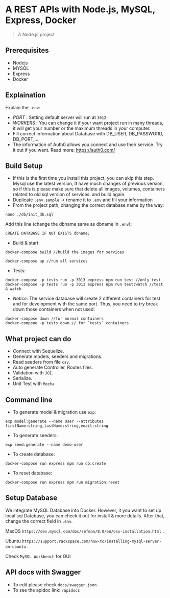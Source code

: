 # A REST APIs with Node.js, MySQL, Express, Docker

> A Node.js project

## Prerequisites
- Nodejs
- MYSQL
- Express
- Docker

## Explaination
Explain the `.env`:
- *PORT* : Setting default server will run at `3012`. 
- *WORKERS* : You can change it if your want project run in many threads, it will get your number or the maximum threads in your computer.
- Fill correct information about Database with DB_USER, DB_PASSWORD, DB_PORT,...
- The information of Auth0 allows you connect and use their service. Try it out if you want. Read more: https://auth0.com/

## Build Setup
- If this is the first time you install this project, you can skip this step. Mysql use the latest version, It have much changes of previous version, so if this is please make sure that delete all images, volumes, containers related to old sql version of services. and build again.
- Duplicate `.env.sample` -> rename it to `.env` and fill your information
- From the project path, changing the correct database name by the way:

```
nano ./db/init_db.sql
```
Add this line (change the dbname same as dbname in `.env`):
```
CREATE DATABASE IF NOT EXISTS dbname;
```

- Build & start:

```
docker-compose build //build the images for services

docker-compose up //run all services
```

- Tests:
```
docker-compose -p tests run -p 3013 express npm run test //only test 
docker-compose -p tests run -p 3013 express npm run test:watch //test & watch
```

- *Notice*: The service database will create 2 different containers for test and for development with the same port. Thus, you need to try break down those containers when not used:
```
docker-compose down //for normal containers
docker-compsoe -p tests down // for `tests` containers
```

## What project can do
- Connect with Sequelize.
- Generate models, seeders and migrations. 
- Read seeders from file `csv`.
- Auto generate Controller, Routes files.
- Validation with `JOI`.
- Serialize.
- Unit Test with `Mocha`

## Command line
- To generate model & migration use `exp`:
```
exp model:generate --name User --attributes firstName:string,lastName:string,email:string
```
- To generate seeders:
```
exp seed:generate --name demo-user
```

- To create database: 
```
docker-compose run express npm run db:create
```

- To reset database: 
```
docker-compose run express npm run migration:reset
```

## Setup Database
We integrate MySQL Database into Docker. However, it you want to set up local sql Database, you can check it out for install & more details. After that, change the correct field in `.env`.

MacOS `https://dev.mysql.com/doc/refman/8.0/en/osx-installation.html` .

Ubuntu `https://support.rackspace.com/how-to/installing-mysql-server-on-ubuntu` .

Check `MySQL Workbench` for GUI

## API docs with Swagger
- To edit please check `docs/swagger.json`
- To see the apidoc link: `/apidocs`
